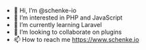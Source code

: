 - 👋 Hi, I’m @schenke-io
- 👀 I’m interested in PHP and JavaScript
- 🌱 I’m currently learning Laravel 
- 💞️ I’m looking to collaborate on plugins
- 📫 How to reach me https://www.schenke.io

<!---
schenke-io/schenke-io is a ✨ special ✨ repository because its `README.md` (this file) appears on your GitHub profile.
You can click the Preview link to take a look at your changes.
--->
